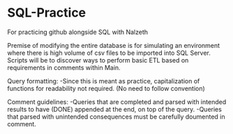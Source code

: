 # SQL-Practice
For practicing github alongside SQL with Nalzeth

Premise of modifying the entire database is for simulating an environment where there is high volume of csv files to be imported into SQL Server.
Scripts will be to discover ways to perform basic ETL based on requirements in comments within Main.

Query formatting: 
-Since this is meant as practice, capitalization of functions for readability not required. (No need to follow convention)

Comment guidelines: 
-Queries that are completed and parsed with intended results to have (DONE) appended at the end, on top of the query.
-Queries that parsed with unintended consequences must be carefully doumented in comment.
